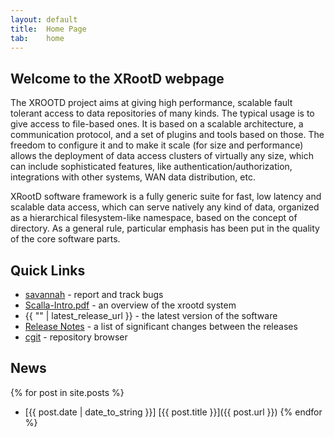 ```yaml
---
layout: default
title:  Home Page
tab:    home
---
```


Welcome to the XRootD webpage
-----------------------------

The XROOTD project aims at giving high performance, scalable fault tolerant
access to data repositories of many kinds. The typical usage is to give
access to file-based ones. It is based on a scalable architecture, a
communication protocol, and a set of plugins and tools based on those. The
freedom to configure it and to make it scale (for size and performance)
allows the deployment of data access clusters of virtually any size, which
can include sophisticated features, like authentication/authorization,
integrations with other systems, WAN data distribution, etc.

XRootD software framework is a fully generic suite for fast, low latency
and scalable data access, which can serve natively any kind of data,
organized as a hierarchical filesystem-like namespace, based on the concept
of directory. As a general rule, particular emphasis has been put in the
quality of the core software parts.

Quick Links
-----------
 * [savannah](https://savannah.cern.ch/bugs/?group=xrootd) - report and track
   bugs
 * [Scalla-Intro.pdf](/papers/Scalla-Intro.pdf) - an overview of the xrootd
   system
 * {{ "" | latest_release_url }} - the latest version of the software
 * [Release Notes](/download/ReleaseNotes.html) - a list of significant changes
   between the releases
 * [cgit](http://xrootd.cern.ch/repos/xrootd.git) - repository browser

News
----

{% for post in site.posts %}
 * \[{{ post.date | date_to_string }}\] [{{ post.title }}]({{ post.url }})
{% endfor %}
